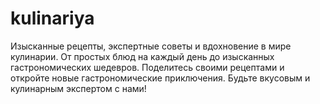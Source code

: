 # kulinariya
Изысканные рецепты, экспертные советы и вдохновение в мире кулинарии. От простых блюд на каждый день до изысканных гастрономических шедевров. Поделитесь своими рецептами и откройте новые гастрономические приключения. Будьте вкусовым и кулинарным экспертом с нами!
